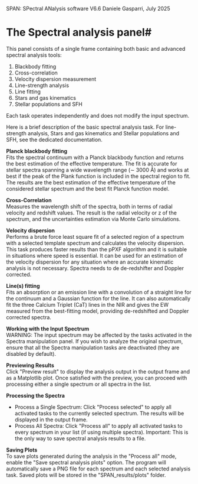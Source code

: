 SPAN: SPectral ANalysis software V6.6
Daniele Gasparri, July 2025

# The Spectral analysis panel#

This panel consists of a single frame containing both basic and advanced spectral analysis tools:

1. Blackbody fitting
2. Cross-correlation
3. Velocity dispersion measurement
4. Line-strength analysis
5. Line fitting
6. Stars and gas kinematics
7. Stellar populations and SFH

Each task operates independently and does not modify the input spectrum.


Here is a brief description of the basic spectral analysis task. For line-strength analysis, Stars and gas kinematics and Stellar populations and SFH, see the dedicated documentation. 


**Planck blackbody fitting**  
Fits the spectral continuum with a Planck blackbody function and returns the best estimation of the effective temperature. The fit is accurate for stellar spectra spanning a wide wavelength range (∼ 3000 Å) and works at best if the peak of the Plank function is included in the spectral region to fit. The results are the best estimation of the effective temperature of the considered stellar spectrum and the best fit Planck function model.

**Cross-Correlation**  
Measures the wavelength shift of the spectra, both in terms of radial velocity and redshift values. 
The result is the radial velocity or z of the spectrum, and the uncertainties estimation via Monte
Carlo simulations.

**Velocity dispersion**  
Performs a brute force least square fit of a selected region of a spectrum with a selected template spectrum and calculates the velocity dispersion. This task produces faster results than the pPXF algorithm and it is suitable in situations where speed is essential. It can be used for an estimation of the velocity dispersion for any situation where an accurate kinematic analysis is not necessary. Spectra needs to de de-redshifter and Doppler corrected.


**Line(s) fitting**  
Fits an absorption or an emission line with a convolution of a straight line for the continuum and a Gaussian function for the line. It can also automatically fit the three Calcium Triplet (CaT) lines in the NIR and gives the EW measured from the best-fitting model, providing de-redshifted and Doppler corrected spectra.


**Working with the Input Spectrum**  
WARNING: The input spectrum may be affected by the tasks activated in the Spectra manipulation panel.
If you wish to analyze the original spectrum, ensure that all the Spectra manipulation tasks are deactivated (they are disabled by default).


**Previewing Results**  
Click "Preview result" to display the analysis output in the output frame and as a Matplotlib plot.
Once satisfied with the preview, you can proceed with processing either a single spectrum or all spectra in the list.


**Processing the Spectra**  

- Process a Single Spectrum:
Click "Process selected" to apply all activated tasks to the currently selected spectrum. The results will be displayed in the output frame.
- Process All Spectra:
Click "Process all" to apply all activated tasks to every spectrum in your list (if using multiple spectra).
Important: This is the only way to save spectral analysis results to a file.


**Saving Plots**  
To save plots generated during the analysis in the "Process all" mode, enable the "Save spectral analysis plots" option.
The program will automatically save a PNG file for each spectrum and each selected analysis task.
Saved plots will be stored in the "SPAN_results/plots" folder.
